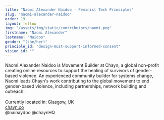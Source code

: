 ```yaml
---
title: "Naomi Alexander Naidoo - Feminist Tech Principles"
slug: "naomi-alexander-naidoo"
order: 19
layout: fellow
img: "/assets/img/static/contributors/naomi.png"
firstname: "Naomi Alexander"
lastname: "Naidoo"
gender: "(she/her)"
principle_id: "design-must-support-informed-consent"
vision_id: ""
---
```


Naomi Alexander Naidoo is Movement Builder at Chayn, a global non-profit creating online resources to support the healing of survivors of gender-based violence. An experienced community builder for systems change, Naomi leads Chayn's work contributing to the global movement to end gender-based violence, including partnerships, network building and outreach.<br>
<br>
Currently located in: Glasgow, UK <br>
[chayn.co](https://www.chayn.co/) <br>
@nainaydoo @chaynHQ
 

